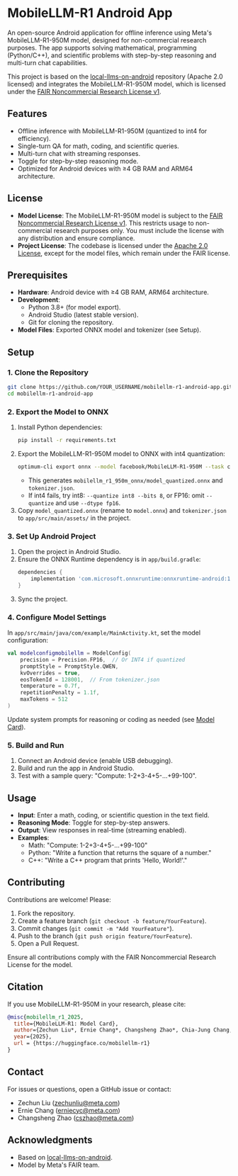 # MobileLLM-R1 Android App

An open-source Android application for offline inference using Meta's MobileLLM-R1-950M model, designed for non-commercial research purposes. The app supports solving mathematical, programming (Python/C++), and scientific problems with step-by-step reasoning and multi-turn chat capabilities.

This project is based on the [local-llms-on-android](https://github.com/dineshsoudagar/local-llms-on-android) repository (Apache 2.0 licensed) and integrates the MobileLLM-R1-950M model, which is licensed under the [FAIR Noncommercial Research License v1](LICENSE).

## Features
- Offline inference with MobileLLM-R1-950M (quantized to int4 for efficiency).
- Single-turn QA for math, coding, and scientific queries.
- Multi-turn chat with streaming responses.
- Toggle for step-by-step reasoning mode.
- Optimized for Android devices with ≥4 GB RAM and ARM64 architecture.

## License
- **Model License**: The MobileLLM-R1-950M model is subject to the [FAIR Noncommercial Research License v1](LICENSE). This restricts usage to non-commercial research purposes only. You must include the license with any distribution and ensure compliance.
- **Project License**: The codebase is licensed under the [Apache 2.0 License](LICENSE-APACHE), except for the model files, which remain under the FAIR license.

## Prerequisites
- **Hardware**: Android device with ≥4 GB RAM, ARM64 architecture.
- **Development**:
  - Python 3.8+ (for model export).
  - Android Studio (latest stable version).
  - Git for cloning the repository.
- **Model Files**: Exported ONNX model and tokenizer (see Setup).

## Setup
### 1. Clone the Repository
```bash
git clone https://github.com/YOUR_USERNAME/mobilellm-r1-android-app.git
cd mobilellm-r1-android-app
```

### 2. Export the Model to ONNX
1. Install Python dependencies:
   ```bash
   pip install -r requirements.txt
   ```
2. Export the MobileLLM-R1-950M model to ONNX with int4 quantization:
   ```bash
   optimum-cli export onnx --model facebook/MobileLLM-R1-950M --task causal-lm --quantize awq --bits 4 mobilellm_r1_950m_onnx/
   ```
   - This generates `mobilellm_r1_950m_onnx/model_quantized.onnx` and `tokenizer.json`.
   - If int4 fails, try int8: `--quantize int8 --bits 8`, or FP16: omit `--quantize` and use `--dtype fp16`.
3. Copy `model_quantized.onnx` (rename to `model.onnx`) and `tokenizer.json` to `app/src/main/assets/` in the project.

### 3. Set Up Android Project
1. Open the project in Android Studio.
2. Ensure the ONNX Runtime dependency is in `app/build.gradle`:
   ```gradle
   dependencies {
       implementation 'com.microsoft.onnxruntime:onnxruntime-android:1.19.2'
   }
   ```
3. Sync the project.

### 4. Configure Model Settings
In `app/src/main/java/com/example/MainActivity.kt`, set the model configuration:
```kotlin
val modelconfigmobilellm = ModelConfig(
    precision = Precision.FP16,  // Or INT4 if quantized
    promptStyle = PromptStyle.QWEN,
    kvOverrides = true,
    eosTokenId = 128001,  // From tokenizer.json
    temperature = 0.7f,
    repetitionPenalty = 1.1f,
    maxTokens = 512
)
```
Update system prompts for reasoning or coding as needed (see [Model Card](https://huggingface.co/facebook/MobileLLM-R1-950M)).

### 5. Build and Run
1. Connect an Android device (enable USB debugging).
2. Build and run the app in Android Studio.
3. Test with a sample query: "Compute: 1-2+3-4+5-...+99-100".

## Usage
- **Input**: Enter a math, coding, or scientific question in the text field.
- **Reasoning Mode**: Toggle for step-by-step answers.
- **Output**: View responses in real-time (streaming enabled).
- **Examples**:
  - Math: "Compute: 1-2+3-4+5-...+99-100"
  - Python: "Write a function that returns the square of a number."
  - C++: "Write a C++ program that prints 'Hello, World!'."

## Contributing
Contributions are welcome! Please:
1. Fork the repository.
2. Create a feature branch (`git checkout -b feature/YourFeature`).
3. Commit changes (`git commit -m "Add YourFeature"`).
4. Push to the branch (`git push origin feature/YourFeature`).
5. Open a Pull Request.

Ensure all contributions comply with the FAIR Noncommercial Research License for the model.

## Citation
If you use MobileLLM-R1-950M in your research, please cite:
```bibtex
@misc{mobilellm_r1_2025,
  title={MobileLLM-R1: Model Card},
  author={Zechun Liu*, Ernie Chang*, Changsheng Zhao*, Chia-Jung Chang, Wei Wen, Chen Lai, Rick Cao, Yuandong Tian, Raghuraman Krishnamoorthi, Yangyang Shi, Vikas Chandra},
  year={2025},
  url = {https://huggingface.co/mobilellm-r1}
}
```

## Contact
For issues or questions, open a GitHub issue or contact:
- Zechun Liu (zechunliu@meta.com)
- Ernie Chang (erniecyc@meta.com)
- Changsheng Zhao (cszhao@meta.com)

## Acknowledgments
- Based on [local-llms-on-android](https://github.com/dineshsoudagar/local-llms-on-android).
- Model by Meta's FAIR team.